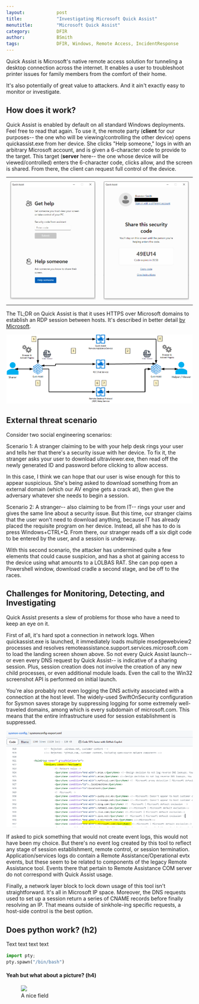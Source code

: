 ```yaml
---
layout:            post
title:             "Investigating Microsoft Quick Assist"
menutitle:         "Microsoft Quick Assist"
category:          DFIR
author:            BSmith
tags:              DFIR, Windows, Remote Access, IncidentResponse
---
```


Quick Assist is Microsoft's native remote access solution for tunneling a desktop connection across the internet. It enables a user to troubleshoot printer issues for family members from the comfort of their home. 

It's also potentially of great value to attackers. And it ain't exactly easy to monitor or investigate.

## How does it work?

Quick Assist is enabled by default on all standard Windows deployments. Feel free to read that again. 
To use it, the remote party (**client** for our purposes-- the one who will be viewing/controlling the other device) opens quickassist.exe from her device. She clicks "Help someone," logs in with an arbitrary Microsoft account, and is given a 6-character code to provide to the target. This target (**server** here-- the one whose device will be viewed/controlled) enters the 6-character code, clicks allow, and the screen is shared. From there, the client can request full control of the device.

<div id="image-table">
    <table>
	    <tr>
    	    <td style="padding:10px">
        	    <img src="/media/img/QuickAssist1/QuickAssistLanding1.PNG" width="300"/>
      	    </td>
            <td style="padding:10px">
            	<img src="/media/img/QuickAssist1/QuickAssistLanding2.PNG" width="300"/>
            </td>
        </tr>
    </table>
</div>

The TL;DR on Quick Assist is that it uses HTTPS over Microsoft domains to establish an RDP session between hosts. It's described in better detail [by Microsoft](https://learn.microsoft.com/en-us/windows/client-management/client-tools/quick-assist). 

![](/media/img/QuickAssist1/quickassistflow.png)

## External threat scenario

Consider two social engineering scenarios:

Scenario 1: A stranger claiming to be with your help desk rings your user and tells her that there's a security issue with her device. To fix it, the stranger asks your user to download ultraviewer.exe, then read off the newly generated ID and password before clicking to allow access. 

In this case, I think we can hope that our user is wise enough for this to appear suspicious. She's being asked to download something from an external domain (which our AV engine gets a crack at), then give the adversary whatever she needs to begin a session.

Scenario 2: A stranger-- also claiming to be from IT-- rings your user and gives the same line about a security issue. But this time, our stranger claims that the user won't need to download anything, because IT has already placed the requisite program on her device. Instead, all she has to do is press Windows+CTRL+Q. From there, our stranger reads off a six digit code to be entered by the user, and a session is underway. 

With this second scenario, the attacker has undermined quite a few elements that could cause suspicion, and has a shot at gaining access to the device using what amounts to a LOLBAS RAT. She can pop open a Powershell window, download cradle a second stage, and be off to the races. 

## Challenges for Monitoring, Detecting, and Investigating

Quick Assist presents a slew of problems for those who have a need to keep an eye on it. 

First of all, it's hard spot a connection in network logs. When quickassist.exe is launched, it immediately loads multiple msedgewebview2 processes and resolves remoteassistance.support.services.microsoft.com to load the landing screen shown above. So not every Quick Assist launch-- or even every DNS request by Quick Assist-- is indicative of a sharing session. Plus, session creation does not involve the creation of any new child processes, or even additional module loads. Even the call to the Win32 screenshot API is performed on initial launch.

You're also probably not even logging the DNS activity associated with a connection at the host level. The widely-used SwiftOnSecurity configuration for Sysmon saves storage by suppressing logging for some extremely well-traveled domains, among which is every subdomain of microsoft.com. This means that the entire infrastructure used for session establishment is suppressed.

![](/media/img/QuickAssist1/SysmonConfig.PNG)

If asked to pick something that would not create event logs, this would not have been my choice. But there's no event log created by this tool to reflect any stage of session establishment, remote control, or session termination. Application/services logs do contain a Remote Assistance/Operational evtx events, but these seem to be related to components of the legacy Remote Assistance tool. Events there that pertain to Remote Assistance COM server do not correspond with Quick Assist usage. 

Finally, a network layer block to lock down usage of this tool isn't straightforward. It's all in Microsoft IP space. Moreover, the DNS requests used to set up a session return a series of CNAME records before finally resolving an IP. That means outside of sinkhole-ing specific requests, a host-side control is the best option.

## Does python work? (h2)

Text text text text

```python
import pty;
pty.spawn("/bin/bash")
```

#### Yeah but what about a picture? (h4)
<figure>
   <img src="{{ "/assets/bliss.jpg" | absolute_url }}" />
   <figcaption>A nice field</figcaption>
</figure>

